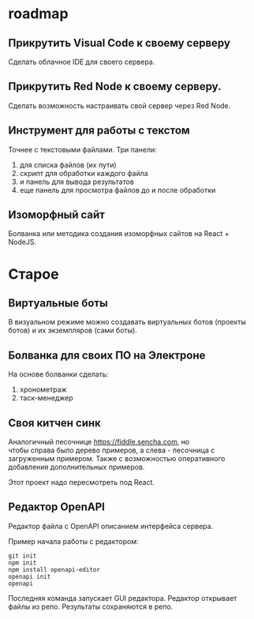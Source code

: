 # roadmap

## Прикрутить Visual Code к своему серверу
Сделать облачное IDE для своего сервера.

## Прикрутить Red Node к своему серверу.
Сделать возможность настраивать свой сервер через Red Node.

## Инструмент для работы с текстом
Точнее с текстовыми файлами.
Три панели:
1) для списка файлов (их пути)
2) скрипт для обработки каждого файла
3) и панель для вывода результатов
4) еще панель для просмотра файлов до и после обработки

## Изоморфный сайт
Болванка или методика создания изоморфных сайтов на React + NodeJS.


# Старое


## Виртуальные боты
В визуальном режиме можно создавать виртуальных ботов (проекты ботов) и их экземпляров (сами боты).

## Болванка для своих ПО на Электроне
На основе болванки сделать:
1. хронометраж
2. таск-менеджер

## Своя китчен синк
Аналогичный песочнице https://fiddle.sencha.com, но  
чтобы справа было дерево примеров, а слева - песочница с загруженным примером.
Также с возможностью оперативного добавления дополнительных примеров.

Этот проект надо пересмотреть под React.

## Редактор OpenAPI
Редактор файла с OpenAPI описанием интерфейса сервера.

Пример начала работы с редактором:
```
git init
npm init
npm install openapi-editor
openapi init
openapi
```

Последняя команда запускает GUI редактора. Редактор открывает файлы из репо. Результаты сохраняются в репо.


